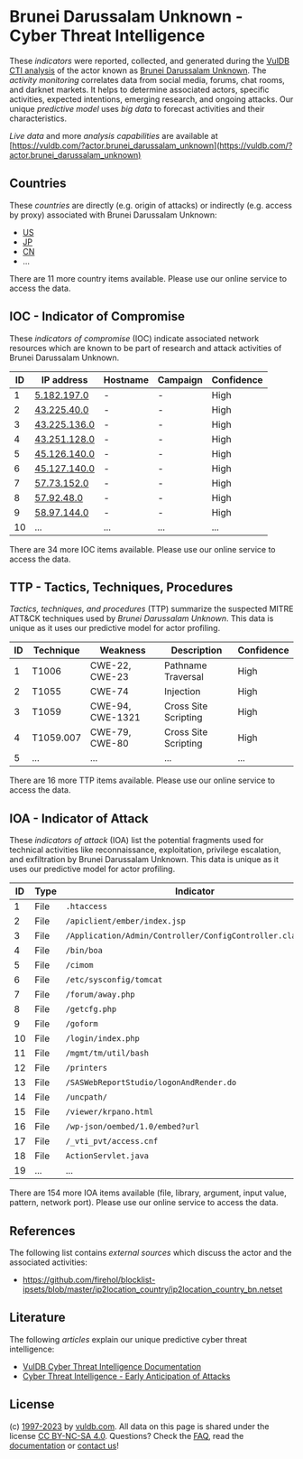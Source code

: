# Brunei Darussalam Unknown - Cyber Threat Intelligence

These _indicators_ were reported, collected, and generated during the [VulDB CTI analysis](https://vuldb.com/?kb.cti) of the actor known as [Brunei Darussalam Unknown](https://vuldb.com/?actor.brunei_darussalam_unknown). The _activity monitoring_ correlates data from social media, forums, chat rooms, and darknet markets. It helps to determine associated actors, specific activities, expected intentions, emerging research, and ongoing attacks. Our unique _predictive model_ uses _big data_ to forecast activities and their characteristics.

_Live data_ and more _analysis capabilities_ are available at [https://vuldb.com/?actor.brunei_darussalam_unknown](https://vuldb.com/?actor.brunei_darussalam_unknown)

## Countries

These _countries_ are directly (e.g. origin of attacks) or indirectly (e.g. access by proxy) associated with Brunei Darussalam Unknown:

* [US](https://vuldb.com/?country.us)
* [JP](https://vuldb.com/?country.jp)
* [CN](https://vuldb.com/?country.cn)
* ...

There are 11 more country items available. Please use our online service to access the data.

## IOC - Indicator of Compromise

These _indicators of compromise_ (IOC) indicate associated network resources which are known to be part of research and attack activities of Brunei Darussalam Unknown.

ID | IP address | Hostname | Campaign | Confidence
-- | ---------- | -------- | -------- | ----------
1 | [5.182.197.0](https://vuldb.com/?ip.5.182.197.0) | - | - | High
2 | [43.225.40.0](https://vuldb.com/?ip.43.225.40.0) | - | - | High
3 | [43.225.136.0](https://vuldb.com/?ip.43.225.136.0) | - | - | High
4 | [43.251.128.0](https://vuldb.com/?ip.43.251.128.0) | - | - | High
5 | [45.126.140.0](https://vuldb.com/?ip.45.126.140.0) | - | - | High
6 | [45.127.140.0](https://vuldb.com/?ip.45.127.140.0) | - | - | High
7 | [57.73.152.0](https://vuldb.com/?ip.57.73.152.0) | - | - | High
8 | [57.92.48.0](https://vuldb.com/?ip.57.92.48.0) | - | - | High
9 | [58.97.144.0](https://vuldb.com/?ip.58.97.144.0) | - | - | High
10 | ... | ... | ... | ...

There are 34 more IOC items available. Please use our online service to access the data.

## TTP - Tactics, Techniques, Procedures

_Tactics, techniques, and procedures_ (TTP) summarize the suspected MITRE ATT&CK techniques used by _Brunei Darussalam Unknown_. This data is unique as it uses our predictive model for actor profiling.

ID | Technique | Weakness | Description | Confidence
-- | --------- | -------- | ----------- | ----------
1 | T1006 | CWE-22, CWE-23 | Pathname Traversal | High
2 | T1055 | CWE-74 | Injection | High
3 | T1059 | CWE-94, CWE-1321 | Cross Site Scripting | High
4 | T1059.007 | CWE-79, CWE-80 | Cross Site Scripting | High
5 | ... | ... | ... | ...

There are 16 more TTP items available. Please use our online service to access the data.

## IOA - Indicator of Attack

These _indicators of attack_ (IOA) list the potential fragments used for technical activities like reconnaissance, exploitation, privilege escalation, and exfiltration by Brunei Darussalam Unknown. This data is unique as it uses our predictive model for actor profiling.

ID | Type | Indicator | Confidence
-- | ---- | --------- | ----------
1 | File | `.htaccess` | Medium
2 | File | `/apiclient/ember/index.jsp` | High
3 | File | `/Application/Admin/Controller/ConfigController.class.php` | High
4 | File | `/bin/boa` | Medium
5 | File | `/cimom` | Low
6 | File | `/etc/sysconfig/tomcat` | High
7 | File | `/forum/away.php` | High
8 | File | `/getcfg.php` | Medium
9 | File | `/goform` | Low
10 | File | `/login/index.php` | High
11 | File | `/mgmt/tm/util/bash` | High
12 | File | `/printers` | Medium
13 | File | `/SASWebReportStudio/logonAndRender.do` | High
14 | File | `/uncpath/` | Medium
15 | File | `/viewer/krpano.html` | High
16 | File | `/wp-json/oembed/1.0/embed?url` | High
17 | File | `/_vti_pvt/access.cnf` | High
18 | File | `ActionServlet.java` | High
19 | ... | ... | ...

There are 154 more IOA items available (file, library, argument, input value, pattern, network port). Please use our online service to access the data.

## References

The following list contains _external sources_ which discuss the actor and the associated activities:

* https://github.com/firehol/blocklist-ipsets/blob/master/ip2location_country/ip2location_country_bn.netset

## Literature

The following _articles_ explain our unique predictive cyber threat intelligence:

* [VulDB Cyber Threat Intelligence Documentation](https://vuldb.com/?kb.cti)
* [Cyber Threat Intelligence - Early Anticipation of Attacks](https://www.scip.ch/en/?labs.20201022)

## License

(c) [1997-2023](https://vuldb.com/?kb.changelog) by [vuldb.com](https://vuldb.com/?kb.about). All data on this page is shared under the license [CC BY-NC-SA 4.0](https://creativecommons.org/licenses/by-nc-sa/4.0/). Questions? Check the [FAQ](https://vuldb.com/?kb.faq), read the [documentation](https://vuldb.com/?kb) or [contact us](https://vuldb.com/?contact)!
